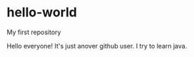 # hello-world
My first repository

Hello everyone! It's just anover github user. I  try to learn java.

